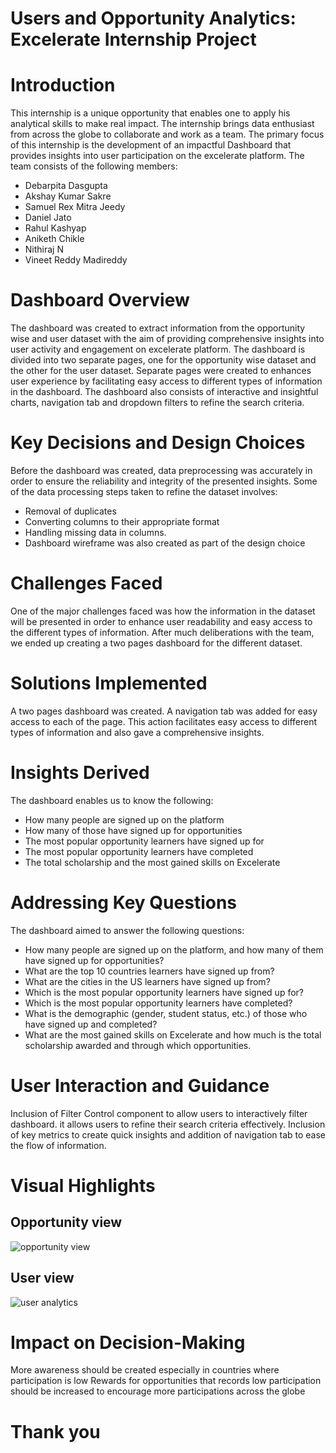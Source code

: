 # Users and Opportunity Analytics: Excelerate Internship Project

# Introduction
This internship is a unique opportunity that enables one to apply his analytical skills to make real impact. The internship brings data enthusiast from across the globe to collaborate and work as a team. The primary focus of this internship is the development of an impactful Dashboard that provides insights into user participation on the excelerate platform. The team consists of the following members:
-	Debarpita Dasgupta 
-	Akshay Kumar Sakre 
-	Samuel Rex Mitra Jeedy 
- Daniel Jato 
- Rahul Kashyap
-	Aniketh Chikle 
- Nithiraj N 
-	Vineet Reddy Madireddy 
# Dashboard Overview
The dashboard was created to extract information from the opportunity wise and user dataset with the aim of providing comprehensive insights into user activity and engagement on excelerate platform.
The dashboard is divided into two separate pages, one for the opportunity wise dataset and the other for the user dataset. Separate pages were created to enhances user experience by facilitating easy access to different types of information in the dashboard. The dashboard also consists of interactive and insightful charts, navigation tab and dropdown filters  to refine the search criteria.
# Key Decisions and Design Choices
Before the dashboard was created, data preprocessing was accurately in order to ensure the reliability and integrity of the presented insights. Some of the data processing steps taken to refine the dataset involves:
- Removal of duplicates 
- Converting columns to their appropriate format
- Handling missing data in columns. 
- Dashboard wireframe was also created as part of the design choice
# Challenges Faced
One of the major challenges faced was how the information in the dataset will be presented in order to enhance user readability and easy access to the different types of information. After much deliberations with the team, we ended up creating a two pages dashboard for the different dataset.
# Solutions Implemented
A two pages dashboard was created. A navigation tab was added for easy access to each of the page. This action facilitates easy access to different types of information and also gave a comprehensive insights.
# Insights Derived
The dashboard enables us to know the following:
- How many people are signed up on the platform
- How many of those have signed up for opportunities
- The most popular opportunity learners have signed up for 
- The most popular opportunity learners have completed
- The total scholarship and the most gained skills on Excelerate
# Addressing Key Questions
The dashboard aimed to answer the following questions:
- How many people are signed up on the platform, and how many of them have signed up for opportunities? 
- What are the top 10 countries learners have signed up from? 
- What are the cities in the US learners have signed up from? 
- Which is the most popular opportunity learners have signed up for? 
- Which is the most popular opportunity learners have completed? 
- What is the demographic (gender, student status, etc.) of those who have signed up and completed? 
- What are the most gained skills on Excelerate and how much is the total scholarship awarded and through which opportunities.
# User Interaction and Guidance
Inclusion of Filter Control component to allow users to interactively filter dashboard. it allows users to refine their search criteria effectively. Inclusion of key metrics to create quick insights and addition of navigation tab to ease the flow of information.
# Visual Highlights
## Opportunity view
![opportunity view](https://github.com/DannyRukks/Users-and-Opportunity-Analytics/assets/97890440/5002a4bf-ceaf-47ce-ab77-dd89f9a7a4e6)

## User view
![user analytics](https://github.com/DannyRukks/Users-and-Opportunity-Analytics/assets/97890440/fd6c54d4-0efb-4e7e-9ddc-cc79817e34f8)

# Impact on Decision-Making

More awareness should be created especially in countries where participation is low
Rewards for opportunities that records low participation should be increased to encourage more participations across the globe

# Thank you










